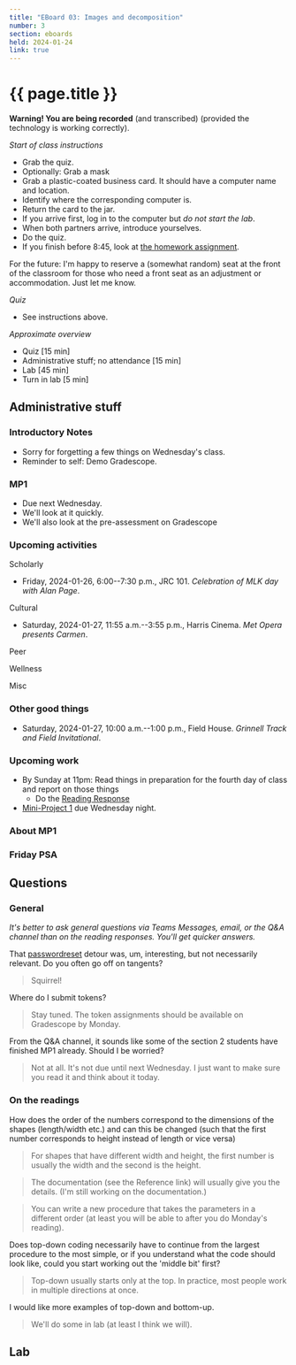 ```yaml
---
title: "EBoard 03: Images and decomposition"
number: 3
section: eboards
held: 2024-01-24
link: true
---
```

# {{ page.title }}

**Warning! You are being recorded** (and transcribed) (provided the technology
is working correctly).

_Start of class instructions_

* Grab the quiz.
* Optionally: Grab a mask
* Grab a plastic-coated business card. It should have a computer name
  and location.
* Identify where the corresponding computer is.
* Return the card to the jar.
* If you arrive first, log in to the computer but _do not start the lab_.
* When both partners arrive, introduce yourselves.
* Do the quiz.
* If you finish before 8:45, look at [the homework assignment](../mps/mp01).

For the future: I'm happy to reserve a (somewhat random) seat at
the front of the classroom for those who need a front seat as an
adjustment or accommodation.  Just let me know.

_Quiz_

* See instructions above.

_Approximate overview_

* Quiz [15 min]
* Administrative stuff; no attendance [15 min]
* Lab [45 min]
* Turn in lab [5 min]

Administrative stuff
--------------------

### Introductory Notes

* Sorry for forgetting a few things on Wednesday's class.
* Reminder to self: Demo Gradescope.

### MP1

* Due next Wednesday.
* We'll look at it quickly.
* We'll also look at the pre-assessment on Gradescope

### Upcoming activities

Scholarly

* Friday, 2024-01-26, 6:00--7:30 p.m., JRC 101. 
  _Celebration of MLK day with Alan Page_.

Cultural

* Saturday, 2024-01-27, 11:55 a.m.--3:55 p.m., Harris Cinema. 
  _Met Opera presents Carmen_.

Peer

Wellness

Misc

### Other good things

* Saturday, 2024-01-27, 10:00 a.m.--1:00 p.m., Field House.
  _Grinnell Track and Field Invitational_.

### Upcoming work

* By Sunday at 11pm: Read things in preparation for the fourth day of 
  class and report on those things
    * Do the [Reading Response](https://www.gradescope.com/courses/690100/assignments/3994740/)
* [Mini-Project 1](../mps/mp01) due Wednesday night.

### About MP1

### Friday PSA

Questions
---------

### General

_It's better to ask general questions via Teams Messages, email, or
the Q&A channel than on the reading responses. You'll get quicker
answers._

That [passwordreset](https://passwordreset.grinnell.edu) detour was, um,
interesting, but not necessarily relevant. Do you often go off on tangents?

> Squirrel!

Where do I submit tokens?

> Stay tuned. The token assignments should be available on Gradescope
  by Monday.

From the Q&A channel, it sounds like some of the section 2 students have
finished MP1 already. Should I be worried?

> Not at all. It's not due until next Wednesday. I just want to make
  sure you read it and think about it today.

### On the readings

How does the order of the numbers correspond to the dimensions of
the shapes (length/width etc.) and can this be changed (such that
the first number corresponds to height instead of length or vice
versa)

> For shapes that have different width and height, the first number is
  usually the width and the second is the height.

> The documentation (see the Reference link) will usually give you
  the details. (I'm still working on the documentation.)

> You can write a new procedure that takes the parameters in a different
  order (at least you will be able to after you do Monday's reading).

Does top-down coding necessarily have to continue from the largest
procedure to the most simple, or if you understand what the code
should look like, could you start working out the 'middle bit'
first?  

> Top-down usually starts only at the top. In practice, most people
  work in multiple directions at once.

I would like more examples of top-down and bottom-up.

> We'll do some in lab (at least I think we will).

Lab 
---
